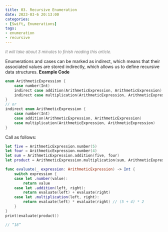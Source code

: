 ```yaml
---
title: 03. Recursive Enumeration
date: 2023-03-6 20:13:00
categories: 
- [Swift, Enumerations]
tags:
- enumeration
- recursive
---
```


<font color=gray size=2>*It will take about 3 minutes to finish reading this article.*</font>

Enumerations and cases can be marked as indirect, which means that their associated values are stored indirectly, which allows us to define recursive data structures.
<strong>Example Code</strong>

```Swift
enum ArithmeticExpression {
    case number(Int)
    indirect case addition(ArithmeticExpression, ArithmeticExpression)
    indirect case multiplication(ArithmeticExpression, ArithmeticExpression)
}
// or 
indirect enum ArithmeticExpression {
    case number(Int)
    case addition(ArithmeticExpression, ArithmeticExpression)
    case multiplication(ArithmeticExpression, ArithmeticExpression)
}
```
Call as follows:
```Swift 
let five = ArithmeticExpression.number(5)
let four = ArithmeticExpression.number(4)
let sum = ArithmeticExpression.addition(five, four)
let product = ArithmeticExpression.multiplication(sum, ArithmeticExpression.number(2))

func evaluate(_ expression: ArithmeticExpression) -> Int {
    switch expression {
    case let .number(value):
        return value
    case let .addition(left, right):
        return evaluate(left) + evaluate(right)
    case let .multiplication(left, right):
        return evaluate(left) * evaluate(right) // (5 + 4) * 2
    }
}
print(evaluate(product))

// “18”
```




